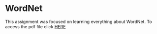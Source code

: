 # WordNet

This assignment was focused on learning everything about WordNet.
To access the pdf file click [HERE](/WordNet.ipynb%20-%20Colaboratory.pdf)
